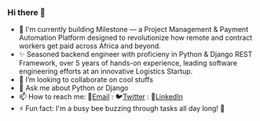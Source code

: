 ### Hi there 👋
- 🔭 I'm currently building Milestone — a Project Management & Payment Automation Platform designed to revolutionize how remote and contract workers get paid across Africa and beyond.
- ✨ Seasoned backend engineer with proficieny in Python & Django REST Framework, over 5 years of hands-on experience, leading software engineering efforts at an innovative Logistics Startup.
- 👯 I’m looking to collaborate on cool stuffs
- 💬 Ask me about Python or Django
- 📫 How to reach me: 📧[Email](israelpy7@gmail.com) : 🐦[Twitter](https://twitter.com/dbackendguy) : 🤝[LinkedIn](https://www.linkedin.com/in/israelabiona/)
- ⚡ Fun fact: I'm a busy bee buzzing through tasks all day long! 🐝
